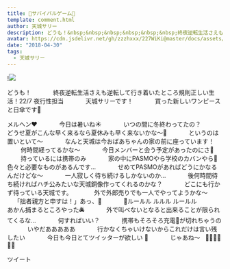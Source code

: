 ```yaml
---
title: 🔪サバイバルゲーム📱
template: comment.html
author: 天城サリー
description: どうも！&nbsp;&nbsp;&nbsp;&nbsp;&nbsp;&nbsp;終夜逆転生活さえも逆転して行き着いたところ規則正しい生活！22/7 夜行性担当&nbsp;&nbsp;&nbsp;&nbsp;&nbsp;&nbsp;天城サリーです！...
avatar: https://cdn.jsdelivr.net/gh/zzzhxxx/227WiKi@master/docs/assets/photo/avatar/sally.jpg
date: "2018-04-30"
tags:
  - 天城サリー
---
```


!![](https://cdn.jsdelivr.net/gh/227WiKi/227WiKi-image@master/blog-image/sally-2018-04-30_1.jpg)


どうも！
 
 
 
 
 
 
終夜逆転生活さえも逆転して行き着いたところ規則正しい生活！22/7 夜行性担当
 
 
 
 
 
 
天城サリーです！
 
 
 
 
 
 
買った新しいワンピースと日傘です👗
 



メルヘン❤️
 
 
 
 
 
 
今日は暑いね☀️
 
 
 
 
 
 
いつの間に冬終わってたの？
 
 
 
 
 
 
どうせ夏がこんな早く来るなら夏休みも早く来ないかな〜🐌
 
 
 
 
 
 
というのは置いといて〜
 
 
 
 
 
 
なんと天城は今おばあちゃんの家の前に座っています！
 
 
 
 
 
 
何時間経ってるかな〜
 
 
 
 
 
 
今日メンバーと会う予定があったのにさ🤭
 
 
 
 
 
 
持っているには携帯のみ
 
 
 
 
 
 
家の中にPASMOやら学校のカバンやら🏫色々と必要なものがあるんです...
 
 
 
 
 
 
せめてPASMOがあればどうにかなるんだけどな〜
 
 
 
 
 
 
一人寂しく待ち続けるしかないのか...
 
 
 
 
 
 
後何時間待ち続ければハチ公みたいな天城銅像作ってくれるのかな？
 
 
 
 
 
 
どこにも行かず待っている天城です。
 
 
 
 
 
 
外で外郎売りでも一人でやってようかな〜
 
 
 
 
 
 
「拙者親方と申すは！」あっ、🤭
 
 
 
 
 
 
🚨ルールル ルルル ルールル
 
 
 
 
 
 
 
あかん捕まるところやった🚔
 
 
 
 
 
 
外で叫べないとなると出来ることが限られてくるな...
 
 
 
 
 
 
何すればいい？
 
 
 
 
 
 
携帯もそろそろ充電🔋が切れちゃうの
 
 
 
 
 
 
いやだあああああ
 
 
 
 
 
 
行かなくちゃいけないからこれだけは言い残したい
 
 
 
 
 
 
今日も今日とてツイッターが欲しい 🐌
 
 
 
 
 
 
じゃあね〜
 
🔪🔪🔪🔪🍳🔪
 
 
 
 
 
 
 
 
 
 
 
 
 
 
 
 
 


ツイート



